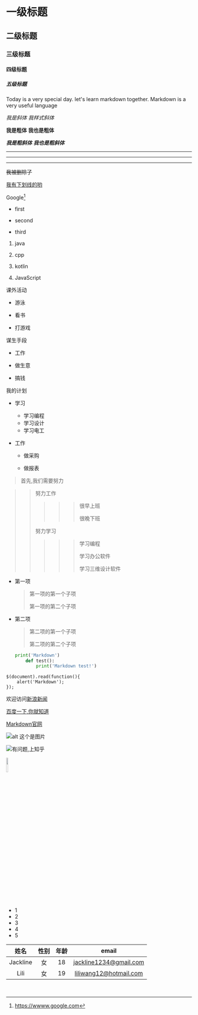 # 一级标题

## 二级标题

### 三级标题

#### 四级标题

##### 五级标题

Today is a very special day. let's learn markdown together. Markdown is a very useful language  

*我是斜体*      _我样式斜体_

**我是粗体**    __我也是粗体__

***我是粗斜体***     ___我也是粗斜体___

***

___

___

~~我被删除了~~

<u>我有下划线的哟</u>

[^1]:https://wwww.google.com

Google[^1]

* first

* second

* third

  

1. java

2. cpp

3. kotlin

4. JavaScript

   

课外活动

+ 游泳

+ 看书

+ 打游戏

  

谋生手段

- 工作

- 做生意

- 搞钱

  

我的计划

* 学习
  + 学习编程
  + 学习设计
  + 学习电工

* 工作

  + 做采购

  + 做报表

    

> 首先,我们需要努力

> > 努力工作
> >
> > > > > 很早上班
> > > > >
> > > > > 很晚下班
> >
> > 努力学习
> >
> > > > > 学习编程
> > > > >
> > > > > 学习办公软件
> > > > >
> > > > > 学习三维设计软件



* 第一项

  > 第一项的第一个子项
  >
  > 第一项的第二个子项

* 第二项

  > 第二项的第一个子项
  >
  > 第二项的第二个子项

  ~~~python
  print('Markdown')
      def test():
          print('Markdown test!')
  
  ~~~



```jQuery
$(document).read(function(){
    alert('Markdown');
});

```





欢迎访问[新浪新闻](https://www.sina.com.cn)

[百度一下,你就知道][1]

[1]:https://www.baidu.com



[markdown]:http://markdown.com

[Markdown官网][markdown]



![alt 这个是图片](https://images.pexels.com/photos/33249105/pexels-photo-33249105.jpeg "漂亮白花")

![有问题,上知乎](https://pic4.zhimg.com/80/v2-a47051e92cf74930bedd7469978e6c08_hd.png)

<img src="https://pic4.zhimg.com/80/v2-a47051e92cf74930bedd7469978e6c08_hd.png" width=10%>

<ul>
   <li>1</li> 
   <li>2</li> 
   <li>3</li> 
   <li>4</li> 
   <li>5</li> 
</ul>

| 姓名     | 性别 | 年龄 | email   |
| :--------: | :----: | :----: | :----------------------:|
| Jackline | 女   | 18   | jackline1234@gmail.com|
| Lili     | 女   | 19   | liliwang12@hotmail.com|

​    
